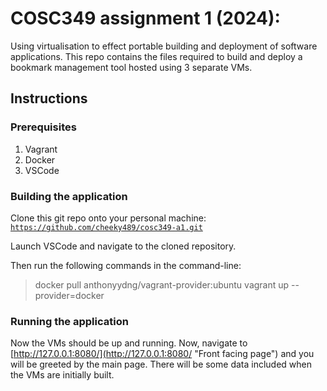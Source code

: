 # COSC349 assignment 1 (2024): 

Using virtualisation to effect portable building and deployment of software applications.
This repo contains the files required to build and deploy a bookmark management tool hosted using 3 separate VMs.

## Instructions

### Prerequisites

1. Vagrant
2. Docker
3. VSCode

### Building the application

Clone this git repo onto your personal machine:
<code>https://github.com/cheeky489/cosc349-a1.git</code>

Launch VSCode and navigate to the cloned repository.

Then run the following commands in the command-line:
> docker pull anthonyydng/vagrant-provider:ubuntu
> vagrant up --provider=docker

### Running the application

Now the VMs should be up and running.
Now, navigate to [http://127.0.0.1:8080/](http://127.0.0.1:8080/ "Front facing page") and you will be greeted by the main page.
There will be some data included when the VMs are initially built.
